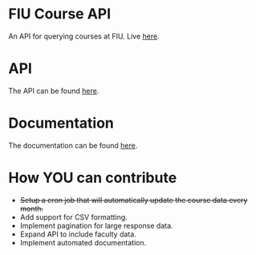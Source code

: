 # FIU Course API
An API for querying courses at FIU.
Live [here](https://fiu-course-api.herokuapp.com/).

# API
The API can be found [here](https://fiu-course-api.herokuapp.com/api).

# Documentation
The documentation can be found [here](https://fiu-course-api.herokuapp.com/documentation).

# How YOU can contribute
- ~~Setup a cron job that will automatically update the course data every month.~~
- Add support for CSV formatting.
- Implement pagination for large response data.
- Expand API to include faculty data.
- Implement automated documentation.
